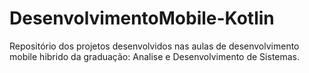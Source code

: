 # DesenvolvimentoMobile-Kotlin
Repositório dos projetos desenvolvidos nas aulas de desenvolvimento mobile hibrido da graduação: Analise e Desenvolvimento de Sistemas.
